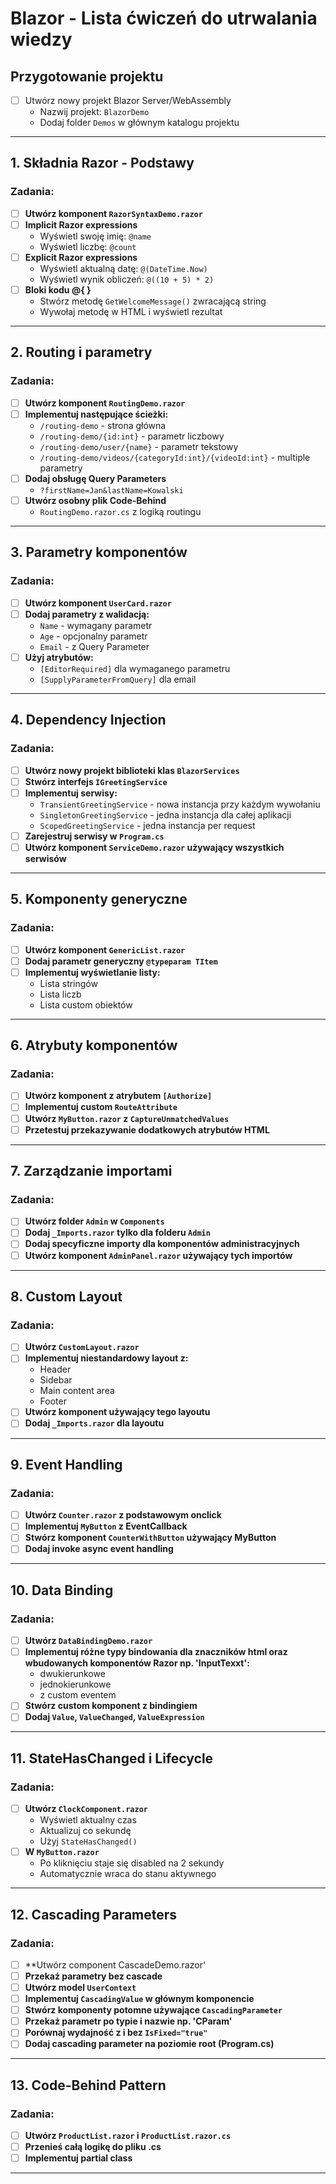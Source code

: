 # Blazor - Lista ćwiczeń do utrwalania wiedzy

## Przygotowanie projektu
- [ ] Utwórz nowy projekt Blazor Server/WebAssembly
  - Nazwij projekt: `BlazorDemo`
  - Dodaj folder `Demos` w głównym katalogu projektu

---

## 1. Składnia Razor - Podstawy

### Zadania:
- [ ] **Utwórz komponent `RazorSyntaxDemo.razor`**
- [ ] **Implicit Razor expressions**
  - Wyświetl swoję imię: `@name`
  - Wyświetl liczbę: `@count`
- [ ] **Explicit Razor expressions**
  - Wyświetl aktualną datę: `@(DateTime.Now)`
  - Wyświetl wynik obliczeń: `@((10 + 5) * 2)`
- [ ] **Bloki kodu @{ }**
  - Stwórz metodę `GetWelcomeMessage()` zwracającą string
  - Wywołaj metodę w HTML i wyświetl rezultat

---

## 2. Routing i parametry

### Zadania:
- [ ] **Utwórz komponent `RoutingDemo.razor`**
- [ ] **Implementuj następujące ścieżki:**
  - `/routing-demo` - strona główna
  - `/routing-demo/{id:int}` - parametr liczbowy
  - `/routing-demo/user/{name}` - parametr tekstowy
  - `/routing-demo/videos/{categoryId:int}/{videoId:int}` - multiple parametry
- [ ] **Dodaj obsługę Query Parameters**
  - `?firstName=Jan&lastName=Kowalski`
- [ ] **Utwórz osobny plik Code-Behind**
  - `RoutingDemo.razor.cs` z logiką routingu

---

## 3. Parametry komponentów

### Zadania:
- [ ] **Utwórz komponent `UserCard.razor`**
- [ ] **Dodaj parametry z walidacją:**
  - `Name` - wymagany parametr
  - `Age` - opcjonalny parametr
  - `Email` - z Query Parameter
- [ ] **Użyj atrybutów:**
  - `[EditorRequired]` dla wymaganego parametru
  - `[SupplyParameterFromQuery]` dla email

---

## 4. Dependency Injection

### Zadania:
- [ ] **Utwórz nowy projekt biblioteki klas `BlazorServices`**
- [ ] **Stwórz interfejs `IGreetingService`**
- [ ] **Implementuj serwisy:**
  - `TransientGreetingService` - nowa instancja przy każdym wywołaniu
  - `SingletonGreetingService` - jedna instancja dla całej aplikacji
  - `ScopedGreetingService` - jedna instancja per request
- [ ] **Zarejestruj serwisy w `Program.cs`**
- [ ] **Utwórz komponent `ServiceDemo.razor` używający wszystkich serwisów**

---

## 5. Komponenty generyczne

### Zadania:
- [ ] **Utwórz komponent `GenericList.razor`**
- [ ] **Dodaj parametr generyczny `@typeparam TItem`**
- [ ] **Implementuj wyświetlanie listy:**
  - Lista stringów
  - Lista liczb
  - Lista custom obiektów

---

## 6. Atrybuty komponentów

### Zadania:
- [ ] **Utwórz komponent z atrybutem `[Authorize]`**
- [ ] **Implementuj custom `RouteAttribute`**
- [ ] **Utwórz `MyButton.razor` z `CaptureUnmatchedValues`**
- [ ] **Przetestuj przekazywanie dodatkowych atrybutów HTML**

---

## 7. Zarządzanie importami

### Zadania:
- [ ] **Utwórz folder `Admin` w `Components`**
- [ ] **Dodaj `_Imports.razor` tylko dla folderu `Admin`**
- [ ] **Dodaj specyficzne importy dla komponentów administracyjnych**
- [ ] **Utwórz komponent `AdminPanel.razor` używający tych importów**

---

## 8. Custom Layout

### Zadania:
- [ ] **Utwórz `CustomLayout.razor`**
- [ ] **Implementuj niestandardowy layout z:**
  - Header
  - Sidebar
  - Main content area
  - Footer
- [ ] **Utwórz komponent używający tego layoutu**
- [ ] **Dodaj `_Imports.razor` dla layoutu**

---

## 9. Event Handling

### Zadania:
- [ ] **Utwórz `Counter.razor` z podstawowym onclick**
- [ ] **Implementuj `MyButton` z EventCallback**
- [ ] **Stwórz komponent `CounterWithButton` używający MyButton**
- [ ] **Dodaj invoke async event handling**

---

## 10. Data Binding

### Zadania:
- [ ] **Utwórz `DataBindingDemo.razor`**
- [ ] **Implementuj różne typy bindowania dla znaczników html oraz wbudowanych komponentów Razor np. 'InputTexxt':**
  - dwukierunkowe
  - jednokierunkowe
  - z custom eventem
- [ ] **Stwórz custom komponent z bindingiem**
- [ ] **Dodaj `Value`, `ValueChanged`, `ValueExpression`**

---

## 11. StateHasChanged i Lifecycle

### Zadania:
- [ ] **Utwórz `ClockComponent.razor`**
  - Wyświetl aktualny czas
  - Aktualizuj co sekundę
  - Użyj `StateHasChanged()`
- [ ] **W `MyButton.razor`**
  - Po kliknięciu staje się disabled na 2 sekundy
  - Automatycznie wraca do stanu aktywnego

---

## 12. Cascading Parameters

### Zadania:
- [ ] **Utwórz component CascadeDemo.razor'
- [ ] **Przekaż parametry bez cascade**
- [ ] **Utwórz model `UserContext`**
- [ ] **Implementuj `CascadingValue` w głównym komponencie**
- [ ] **Stwórz komponenty potomne używające `CascadingParameter`**
- [ ] **Przekaż parametr po typie i nazwie np. 'CParam'**
- [ ] **Porównaj wydajność z i bez `IsFixed="true"`**
- [ ] **Dodaj cascading parameter na poziomie root (Program.cs)**

---

## 13. Code-Behind Pattern

### Zadania:
- [ ] **Utwórz `ProductList.razor` i `ProductList.razor.cs`**
- [ ] **Przenieś całą logikę do pliku .cs**
- [ ] **Implementuj partial class**

---

